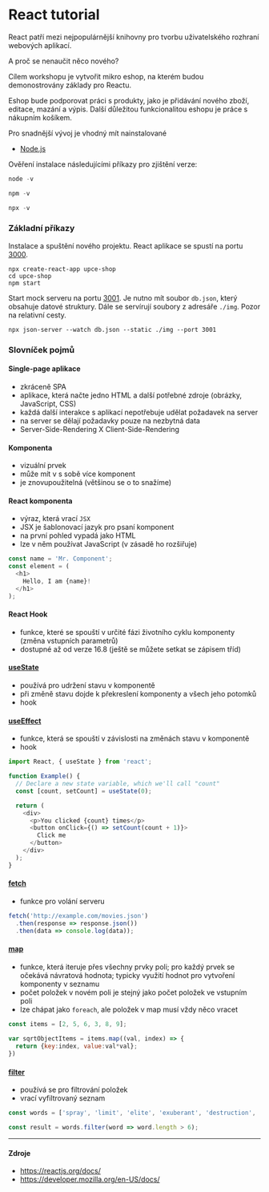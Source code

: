 
# React tutorial


React patří mezi nejpopulárnější knihovny pro tvorbu uživatelského rozhraní webových aplikací.

A proč se nenaučit něco nového?

Cílem workshopu je vytvořit mikro eshop, 
na kterém budou demonostrovány základy pro Reactu.

Eshop bude podporovat práci s produkty, 
jako je přidávání nového zboží, editace, mazání a výpis.
Další důležitou funkcionalitou eshopu je práce s nákupním košíkem.



Pro snadnější vývoj je vhodný mít nainstalované
- [Node.js](https://nodejs.org/en/download/)

Ověření instalace následujícími příkazy pro zjištění verze:

```javascript
node -v
```
```javascript
npm -v
```
```javascript
npx -v
```

### Základní příkazy

Instalace a spuštění nového projektu. React aplikace se spustí na portu [3000](http://localhost:3000).
```
npx create-react-app upce-shop
cd upce-shop
npm start
```


Start mock serveru na portu [3001](http://localhost:3001). Je nutno mít soubor `db.json`, který obsahuje datové struktury. 
Dále se servírují soubory z adresáře `./img`. Pozor na relativní cesty.
```
npx json-server --watch db.json --static ./img --port 3001
```


### Slovníček pojmů


#### Single-page aplikace

- zkráceně SPA 
- aplikace, která načte jedno HTML a další potřebné zdroje (obrázky, JavaScript, CSS)
- každá další interakce s aplikací  nepotřebuje udělat požadavek na server
- na server se dělají požadavky pouze na nezbytná data
- Server-Side-Rendering X Client-Side-Rendering

#### Komponenta

- vizuální prvek
- může mít v s sobě více komponent
- je znovupoužitelná (většinou se o to snažíme)

#### React komponenta

- výraz, která vrací `JSX`
- JSX je šablonovací jazyk pro psaní komponent
- na první pohled vypadá jako HTML
- lze v něm používat JavaScript (v zásadě ho rozšiřuje)

```javascript
const name = 'Mr. Component';
const element = (
  <h1>
    Hello, I am {name}!
  </h1>
);
```

#### React Hook

- funkce, které se spouští v určité fázi životního cyklu komponenty (změna vstupních parametrů)
- dostupné až od verze 16.8  (ještě se můžete setkat se zápisem tříd) 

#### [useState](https://reactjs.org/docs/hooks-state.html) 

- používá pro udržení stavu v komponentě 
- při změně stavu dojde k překreslení komponenty a všech jeho potomků
- hook

#### [useEffect](https://reactjs.org/docs/hooks-effect.html) 

- funkce, která se spouští v závislosti na změnách stavu v komponentě
- hook 

```javascript
import React, { useState } from 'react';

function Example() {
  // Declare a new state variable, which we'll call "count"
  const [count, setCount] = useState(0);

  return (
    <div>
      <p>You clicked {count} times</p>
      <button onClick={() => setCount(count + 1)}>
        Click me
      </button>
    </div>
  );
}
```

#### [fetch](https://developer.mozilla.org/en-US/docs/Web/API/Fetch_API/Using_Fetch) 

- funkce pro volání serveru

```javascript
fetch('http://example.com/movies.json')
  .then(response => response.json())
  .then(data => console.log(data));
```

#### [map](https://developer.mozilla.org/en-US/docs/Web/JavaScript/Reference/Global_Objects/Array/map) 

- funkce, která iteruje přes všechny prvky poli; 
pro každý prvek se očekává návratová hodnota; 
  typicky využití hodnot pro vytvoření komponenty v seznamu
- počet položek v novém poli je stejný jako počet položek ve vstupním poli 
- lze chápat jako `foreach`, ale položek v map musí vždy něco vracet
```javascript
const items = [2, 5, 6, 3, 8, 9];
          
var sqrtObjectItems = items.map((val, index) => {
  return {key:index, value:val*val};
})
```

#### [filter](https://developer.mozilla.org/en-US/docs/Web/JavaScript/Reference/Global_Objects/Array/filter) 

- používá se pro filtrování položek
- vrací vyfiltrovaný seznam

```javascript
const words = ['spray', 'limit', 'elite', 'exuberant', 'destruction', 'present'];

const result = words.filter(word => word.length > 6);
```


---
#### Zdroje
- https://reactjs.org/docs/
- https://developer.mozilla.org/en-US/docs/